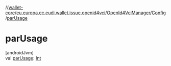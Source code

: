 //[wallet-core](../../../../index.md)/[eu.europa.ec.eudi.wallet.issue.openid4vci](../../index.md)/[OpenId4VciManager](../index.md)/[Config](index.md)/[parUsage](par-usage.md)

# parUsage

[androidJvm]\
val [parUsage](par-usage.md): [Int](https://kotlinlang.org/api/latest/jvm/stdlib/kotlin/-int/index.html)
